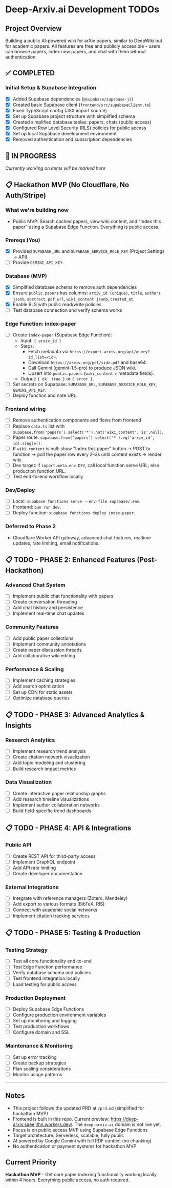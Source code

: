 # Deep-Arxiv.ai Development TODOs

## Project Overview
Building a public AI-powered wiki for arXiv papers, similar to DeepWiki but for academic papers. All features are free and publicly accessible - users can browse papers, index new papers, and chat with them without authentication.

## ✅ COMPLETED

### Initial Setup & Supabase Integration
- [x] Added Supabase dependencies (`@supabase/supabase-js`)
- [x] Created basic Supabase client (`frontend/src/supabaseClient.ts`)
- [x] Fixed TypeScript config (JSX import source)
- [x] Set up Supabase project structure with simplified schema
- [x] Created simplified database tables: papers, chats (public access)
- [x] Configured Row Level Security (RLS) policies for public access
- [x] Set up local Supabase development environment
- [x] Removed authentication and subscription dependencies

## 🚀 IN PROGRESS
*Currently working on items will be marked here*

## 📋 Hackathon MVP (No Cloudflare, No Auth/Stripe)

### What we're building now
- Public MVP: Search cached papers, view wiki content, and "Index this paper" using a Supabase Edge Function. Everything is public access.

### Prereqs (You)
- [x] Provided `SUPABASE_URL` and `SUPABASE_SERVICE_ROLE_KEY` (Project Settings → API).
- [ ] Provide `GEMINI_API_KEY`.

### Database (MVP)
- [x] Simplified database schema to remove auth dependencies
- [x] Ensure `public.papers` has columns: `arxiv_id (unique)`, `title`, `authors jsonb`, `abstract`, `pdf_url`, `wiki_content jsonb`, `created_at`.
- [x] Enable RLS with public read/write policies
- [ ] Test database connection and verify schema works

### Edge Function: index-paper
- [ ] Create `index-paper` (Supabase Edge Function):
  - Input: `{ arxiv_id }`
  - Steps:
    - Fetch metadata via `https://export.arxiv.org/api/query?id_list=<id>`.
    - Download `https://arxiv.org/pdf/<id>.pdf` and base64.
    - Call Gemini (gemini-1.5-pro) to produce JSON wiki.
    - Upsert into `public.papers` (`wiki_content` + metadata fields).
  - Output: `{ ok: true }` or `{ error }`.
- [ ] Set secrets on Supabase: `SUPABASE_URL`, `SUPABASE_SERVICE_ROLE_KEY`, `GEMINI_API_KEY`.
- [ ] Deploy function and note URL.

### Frontend wiring
- [ ] Remove authentication components and flows from frontend
- [ ] Replace `data.ts` list with `supabase.from('papers').select('*').not('wiki_content','is',null)`.
- [ ] Paper route: `supabase.from('papers').select('*').eq('arxiv_id', id).single()`.
- [ ] If `wiki_content` is null: show "Index this paper" button → POST to function → poll the paper row every 2–3s until content exists → render wiki.
- [ ] Dev target: if `import.meta.env.DEV`, call local function serve URL; else production function URL.
- [ ] Test end-to-end workflow locally

### Dev/Deploy
- [ ] Local: `supabase functions serve --env-file supabase/.env`.
- [ ] Frontend: `bun run dev`.
- [ ] Deploy function: `supabase functions deploy index-paper`.

### Deferred to Phase 2
- Cloudflare Worker API gateway, advanced chat features, realtime updates, rate limiting, email notifications.

## 📋 TODO - PHASE 2: Enhanced Features (Post-Hackathon)

### Advanced Chat System
- [ ] Implement public chat functionality with papers
- [ ] Create conversation threading
- [ ] Add chat history and persistence
- [ ] Implement real-time chat updates

### Community Features
- [ ] Add public paper collections
- [ ] Implement community annotations
- [ ] Create paper discussion threads
- [ ] Add collaborative wiki editing

### Performance & Scaling
- [ ] Implement caching strategies
- [ ] Add search optimization
- [ ] Set up CDN for static assets
- [ ] Optimize database queries

## 📋 TODO - PHASE 3: Advanced Analytics & Insights

### Research Analytics
- [ ] Implement research trend analysis
- [ ] Create citation network visualization
- [ ] Add topic modeling and clustering
- [ ] Build research impact metrics

### Data Visualization
- [ ] Create interactive paper relationship graphs
- [ ] Add research timeline visualizations
- [ ] Implement author collaboration networks
- [ ] Build field-specific trend dashboards

## 📋 TODO - PHASE 4: API & Integrations

### Public API
- [ ] Create REST API for third-party access
- [ ] Implement GraphQL endpoint
- [ ] Add API rate limiting
- [ ] Create developer documentation

### External Integrations
- [ ] Integrate with reference managers (Zotero, Mendeley)
- [ ] Add export to various formats (BibTeX, RIS)
- [ ] Connect with academic social networks
- [ ] Implement citation tracking services

## 📋 TODO - PHASE 5: Testing & Production

### Testing Strategy
- [ ] Test all core functionality end-to-end
- [ ] Test Edge Function performance
- [ ] Verify database schema and policies
- [ ] Test frontend integration locally
- [ ] Load testing for public access

### Production Deployment
- [ ] Deploy Supabase Edge Functions
- [ ] Configure production environment variables
- [ ] Set up monitoring and logging
- [ ] Test production workflows
- [ ] Configure domain and SSL

### Maintenance & Monitoring
- [ ] Set up error tracking
- [ ] Create backup strategies
- [ ] Plan scaling considerations
- [ ] Monitor usage patterns

---

## Notes
- This project follows the updated PRD at `/prd.md` (simplified for hackathon MVP)
- Frontend is built in this repo. Current preview: https://deep-arxiv.saeejithn.workers.dev/. The `deep-arxiv.ai` domain is not live yet.
- Focus is on public access MVP using Supabase Edge Functions
- Target architecture: Serverless, scalable, fully public
- AI powered by Google Gemini with full PDF context (no chunking)
- No authentication or payment systems for hackathon MVP

## Current Priority
**Hackathon MVP** - Get core paper indexing functionality working locally within 4 hours. Everything public access, no auth required.
